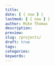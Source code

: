 ```yaml
---
title:
date: { { now } }
lastmod: { { now } }
author: Mike Thomas
description:
preview:
slug: /projects/
draft: true
tags:
categories:
keywords:
---
```

